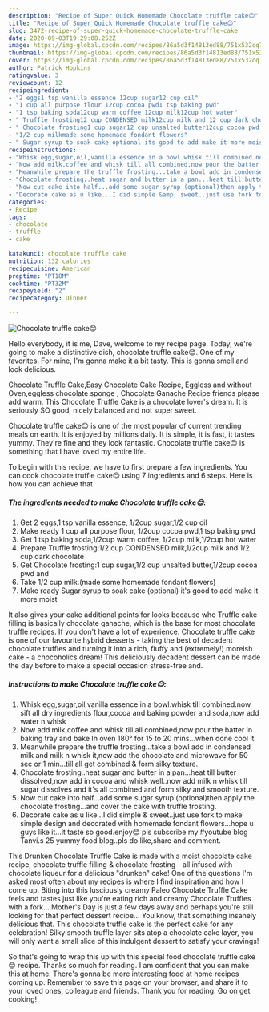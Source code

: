 ```yaml
---
description: "Recipe of Super Quick Homemade Chocolate truffle cake😊"
title: "Recipe of Super Quick Homemade Chocolate truffle cake😊"
slug: 3472-recipe-of-super-quick-homemade-chocolate-truffle-cake
date: 2020-09-03T19:29:08.252Z
image: https://img-global.cpcdn.com/recipes/86a5d3f14813ed88/751x532cq70/chocolate-truffle-cake😊-recipe-main-photo.jpg
thumbnail: https://img-global.cpcdn.com/recipes/86a5d3f14813ed88/751x532cq70/chocolate-truffle-cake😊-recipe-main-photo.jpg
cover: https://img-global.cpcdn.com/recipes/86a5d3f14813ed88/751x532cq70/chocolate-truffle-cake😊-recipe-main-photo.jpg
author: Patrick Hopkins
ratingvalue: 3
reviewcount: 12
recipeingredient:
- "2 eggs1 tsp vanilla essence 12cup sugar12 cup oil"
- "1 cup all purpose flour 12cup cocoa pwd1 tsp baking pwd"
- "1 tsp baking soda12cup warm coffee 12cup milk12cup hot water"
- " Truffle frosting12 cup CONDENSED milk12cup milk and 12 cup dark chocolate"
- " Chocolate frosting1 cup sugar12 cup unsalted butter12cup cocoa pwd and"
- "1/2 cup milkmade some homemade fondant flowers"
- " Sugar syrup to soak cake optional its good to add make it more moist"
recipeinstructions:
- "Whisk egg,sugar,oil,vanilla essence in a bowl.whisk till combined.now sift all dry ingredients flour,cocoa and baking powder and soda,now add water n whisk"
- "Now add milk,coffee and whisk till all combined,now pour the batter in baking tray and bake In oven 180° for 15 to 20 mins...when done cool it"
- "Meanwhile prepare the truffle frosting...take a bowl add in condensed milk and milk n whisk it,now add the chocolate and microwave for 50 sec or 1 min...till all get combined &amp; form silky texture."
- "Chocolate frosting..heat sugar and butter in a pan...heat till butter dissolved,now add in cocoa and whisk well..now add milk n whisk till sugar dissolves and it&#39;s all combined and form silky and smooth texture."
- "Now cut cake into half...add some sugar syrup (optional)then apply the chocolate frosting...and cover the cake with truffle frosting."
- "Decorate cake as u like...I did simple &amp; sweet..just use fork to make simple design and decorated with homemade fondant flowers...hope u guys like it...it taste so good.enjoy😊 pls subscribe my #youtube blog Tanvi.s 25 yummy food blog..pls do like,share and comment."
categories:
- Recipe
tags:
- chocolate
- truffle
- cake

katakunci: chocolate truffle cake 
nutrition: 132 calories
recipecuisine: American
preptime: "PT18M"
cooktime: "PT32M"
recipeyield: "2"
recipecategory: Dinner

---
```



![Chocolate truffle cake😊](https://img-global.cpcdn.com/recipes/86a5d3f14813ed88/751x532cq70/chocolate-truffle-cake😊-recipe-main-photo.jpg)

Hello everybody, it is me, Dave, welcome to my recipe page. Today, we're going to make a distinctive dish, chocolate truffle cake😊. One of my favorites. For mine, I'm gonna make it a bit tasty. This is gonna smell and look delicious.

Chocolate Truffle Cake,Easy Chocolate Cake Recipe, Eggless and without Oven,eggless chocolate sponge , Chocolate Ganache Recipe friends please add warm. This Chocolate Truffle Cake is a chocolate lover&#39;s dream. It is seriously SO good, nicely balanced and not super sweet.

Chocolate truffle cake😊 is one of the most popular of current trending meals on earth. It is enjoyed by millions daily. It is simple, it is fast, it tastes yummy. They're fine and they look fantastic. Chocolate truffle cake😊 is something that I have loved my entire life.


To begin with this recipe, we have to first prepare a few ingredients. You can cook chocolate truffle cake😊 using 7 ingredients and 6 steps. Here is how you can achieve that.

<!--inarticleads1-->

##### The ingredients needed to make Chocolate truffle cake😊:

1. Get 2 eggs,1 tsp vanilla essence, 1/2cup sugar,1/2 cup oil
1. Make ready 1 cup all purpose flour, 1/2cup cocoa pwd,1 tsp baking pwd
1. Get 1 tsp baking soda,1/2cup warm coffee, 1/2cup milk,1/2cup hot water
1. Prepare  Truffle frosting:1/2 cup CONDENSED milk,1/2cup milk and 1/2 cup dark chocolate
1. Get  Chocolate frosting:1 cup sugar,1/2 cup unsalted butter,1/2cup cocoa pwd and
1. Take 1/2 cup milk.(made some homemade fondant flowers)
1. Make ready  Sugar syrup to soak cake (optional) it&#39;s good to add make it more moist


It also gives your cake additional points for looks because who Truffle cake filling is basically chocolate ganache, which is the base for most chocolate truffle recipes. If you don&#39;t have a lot of experience. Chocolate truffle cake is one of our favourite hybrid desserts - taking the best of decadent chocolate truffles and turning it into a rich, fluffy and (extremely!) moreish cake - a chocoholics dream! This deliciously decadent dessert can be made the day before to make a special occasion stress-free and. 

<!--inarticleads2-->

##### Instructions to make Chocolate truffle cake😊:

1. Whisk egg,sugar,oil,vanilla essence in a bowl.whisk till combined.now sift all dry ingredients flour,cocoa and baking powder and soda,now add water n whisk
1. Now add milk,coffee and whisk till all combined,now pour the batter in baking tray and bake In oven 180° for 15 to 20 mins...when done cool it
1. Meanwhile prepare the truffle frosting...take a bowl add in condensed milk and milk n whisk it,now add the chocolate and microwave for 50 sec or 1 min...till all get combined &amp; form silky texture.
1. Chocolate frosting..heat sugar and butter in a pan...heat till butter dissolved,now add in cocoa and whisk well..now add milk n whisk till sugar dissolves and it&#39;s all combined and form silky and smooth texture.
1. Now cut cake into half...add some sugar syrup (optional)then apply the chocolate frosting...and cover the cake with truffle frosting.
1. Decorate cake as u like...I did simple &amp; sweet..just use fork to make simple design and decorated with homemade fondant flowers...hope u guys like it...it taste so good.enjoy😊 pls subscribe my #youtube blog Tanvi.s 25 yummy food blog..pls do like,share and comment.


This Drunken Chocolate Truffle Cake is made with a moist chocolate cake recipe, chocolate truffle filling &amp; chocolate frosting - all infused with chocolate liqueur for a delicious &#34;drunken&#34; cake! One of the questions I&#39;m asked most often about my recipes is where I find inspiration and how I come up. Biting into this lusciously creamy Paleo Chocolate Truffle Cake feels and tastes just like you&#39;re eating rich and creamy Chocolate Truffles with a fork… Mother&#39;s Day is just a few days away and perhaps you&#39;re still looking for that perfect dessert recipe… You know, that something insanely delicious that. This chocolate truffle cake is the perfect cake for any celebration! Silky smooth truffle layer sits atop a chocolate cake layer, you will only want a small slice of this indulgent dessert to satisfy your cravings! 

So that's going to wrap this up with this special food chocolate truffle cake😊 recipe. Thanks so much for reading. I am confident that you can make this at home. There's gonna be more interesting food at home recipes coming up. Remember to save this page on your browser, and share it to your loved ones, colleague and friends. Thank you for reading. Go on get cooking!
